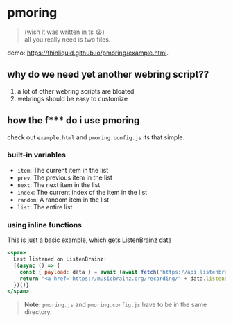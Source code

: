 # pmoring
> (wish it was written in ts :sob:)<br>
> all you really need is two files.

demo: https://thinliquid.github.io/pmoring/example.html.

## why do we need yet another webring script??
1. a lot of other webring scripts are bloated
2. webrings should be easy to customize
## how the f*** do i use pmoring
check out `example.html` and `pmoring.config.js` its that simple.
### built-in variables
- `item`: The current item in the list
- `prev`: The previous item in the list
- `next`: The next item in the list
- `index`: The current index of the item in the list
- `random`: A random item in the list
- `list`: The entire list
### using inline functions
This is just a basic example, which gets ListenBrainz data
```jsx
<span>
  Last listened on ListenBrainz:
  {(async () => {
    const { payload: data } = await (await fetch('https://api.listenbrainz.org/1/user/' + item.username + '/listens?count=1')).json()
    return "<a href='https://musicbrainz.org/recording/" + data.listens[0].track_metadata.mbid_mapping.recording_mbid + "'>" + data.listens[0].track_metadata.track_name + " - " + data.listens[0].track_metadata.artist_name + "</a>"
  })()}
</span>
```

> **Note:** `pmoring.js` and `pmoring.config.js` have to be in the same directory.